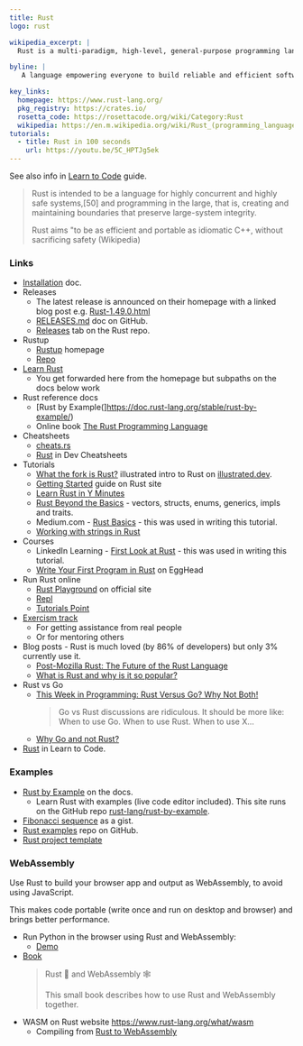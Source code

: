 ```yaml
---
title: Rust
logo: rust

wikipedia_excerpt: |
  Rust is a multi-paradigm, high-level, general-purpose programming language designed for performance and safety, especially safe concurrency

byline: |
   A language empowering everyone to build reliable and efficient software. 

key_links:
  homepage: https://www.rust-lang.org/
  pkg_registry: https://crates.io/
  rosetta_code: https://rosettacode.org/wiki/Category:Rust
  wikipedia: https://en.m.wikipedia.org/wiki/Rust_(programming_language)
tutorials:
  - title: Rust in 100 seconds
    url: https://youtu.be/5C_HPTJg5ek
---
```


See also info in [Learn to Code](https://github.com/MichaelCurrin/learn-to-code/blob/master/en/topics/scripting_languages/Rust/README.md) guide.

> Rust is intended to be a language for highly concurrent and highly safe systems,[50] and programming in the large, that is, creating and maintaining boundaries that preserve large-system integrity.
>
> Rust aims "to be as efficient and portable as idiomatic C++, without sacrificing safety (Wikipedia)

### Links

- [Installation](https://www.rust-lang.org/tools/install) doc.
- Releases
    - The latest release is announced on their homepage with a linked blog post e.g. [Rust-1.49.0.html](https://blog.rust-lang.org/2020/12/31/Rust-1.49.0.html)
    - [RELEASES.md](https://github.com/rust-lang/rust/blob/master/RELEASES.md) doc on GitHub.
    - [Releases](https://github.com/rust-lang/rust/releases) tab on the Rust repo.
- Rustup
    - [Rustup](https://rustup.rs/) homepage
    - [Repo](https://github.com/rust-lang/rustup)
- [Learn Rust](https://www.rust-lang.org/learn)
    - You get forwarded here from the homepage but subpaths on the docs below work
- Rust reference docs
    - [Rust by Example(]https://doc.rust-lang.org/stable/rust-by-example/)
    - Online book [The Rust Programming Language](https://doc.rust-lang.org/book/)
- Cheatsheets
    - [cheats.rs](https://cheats.rs/#cargo)
    - [Rust](https://michaelcurrin.github.io/dev-cheatsheets/cheatsheets/rust/) in Dev Cheatsheets 
- Tutorials
    - [What the fork is Rust?](https://illustrated.dev/wtfrust) illustrated intro to Rust on [illustrated.dev](https://illustrated.dev).
    - [Getting Started](https://www.rust-lang.org/learn/get-started) guide on Rust site
    - [Learn Rust in Y Minutes](https://learnxinyminutes.com/docs/rust/)
    - [Rust Beyond the Basics](https://medium.com/learning-rust/rust-beyond-the-basics-4fc697e3bf4f) - vectors, structs, enums, generics, impls and traits.
    - Medium.com - [Rust Basics](https://medium.com/learning-rust/rust-basics-e73304ab35c7) - this was used in writing this tutorial.
    - [Working with strings in Rust](https://fasterthanli.me/blog/2020/working-with-strings-in-rust)
 - Courses
    - LinkedIn Learning - [First Look at Rust](https://www.linkedin.com/learning/first-look-rust) - this was used in writing this tutorial.
    - [Write Your First Program in Rust](https://egghead.io/courses/write-your-first-program-with-the-rust-language) on EggHead
- Run Rust online
    - [Rust Playground](https://play.rust-lang.org/) on official site
    - [Repl](https://repl.it/languages/rust)
    - [Tutorials Point](https://www.tutorialspoint.com/compile_rust_online.php)
- [Exercism track](https://exercism.io/tracks/rust)
    - For getting assistance from real people
    - Or for mentoring others
- Blog posts - Rust is much loved (by 86% of developers) but only 3% currently use it.
    - [Post-Mozilla Rust: The Future of the Rust Language](https://medium.com/the-innovation/post-mozilla-rust-the-future-of-the-rust-language-61a5cfb1f615)
    - [What is Rust and why is it so popular?](https://stackoverflow.blog/2020/01/20/what-is-rust-and-why-is-it-so-popular/)
- Rust vs Go
    - [This Week in Programming: Rust Versus Go? Why Not Both!](https://thenewstack.io/this-week-in-programming-rust-versus-go-why-not-both/)
        > Go vs Rust discussions are ridiculous. It should be more like: When to use Go. When to use Rust. When to use X...
    - [Why Go and not Rust?](https://kristoff.it/blog/why-go-and-not-rust/)
- [Rust](https://github.com/MichaelCurrin/learn-to-code/blob/master/en/topics/scripting_languages/Rust/README.md) in Learn to Code.


### Examples

- [Rust by Example](https://doc.rust-lang.org/rust-by-example/) on the docs.
    - Learn Rust with examples (live code editor included). This site runs on the GitHub repo [rust-lang/rust-by-example](https://github.com/rust-lang/rust-by-example).
- [Fibonacci sequence](https://gist.github.com/mjs/d5770f0b0f440eb67687100929f1335a) as a gist.
- [Rust examples](https://github.com/eliovir/rust-examples) repo on GitHub.
- [Rust project template](https://github.com/MichaelCurrin/rust-project-template)

### WebAssembly 

Use Rust to build your browser app and output as WebAssembly, to avoid using JavaScript.

This makes code portable (write once and run on desktop and browser) and brings better performance.

- Run Python in the browser using Rust and WebAssembly:
    - [Demo](https://rustpython.github.io/demo/)
- [Book](https://rustwasm.github.io/docs/book/)
    > Rust 🦀 and WebAssembly 🕸
    >
    > This small book describes how to use Rust and WebAssembly together.
- WASM on Rust website https://www.rust-lang.org/what/wasm
    - Compiling from [Rust to WebAssembly](https://developer.mozilla.org/en-US/docs/WebAssembly/Rust_to_wasm)
